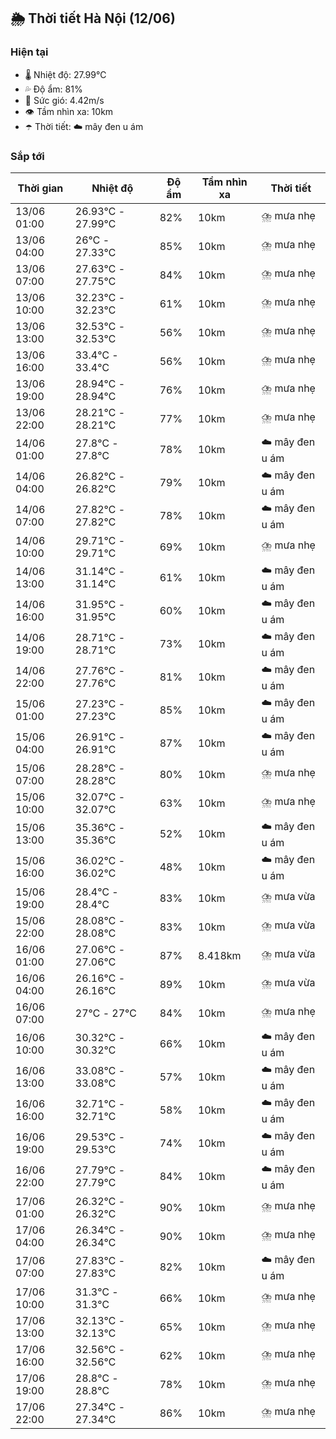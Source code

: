 ## 🌦️ Thời tiết Hà Nội (12/06)

### Hiện tại

- 🌡️ Nhiệt độ: 27.99℃
- 💦 Độ ẩm: 81%
- 💨 Sức gió: 4.42m/s
- 👁️ Tầm nhìn xa: 10km
- ☂️ Thời tiết: ☁️ mây đen u ám

### Sắp tới

| Thời gian | Nhiệt độ | Độ ẩm | Tầm nhìn xa | Thời tiết |
| --- | --- | --- | --- | --- |
| 13/06 01:00 | 26.93℃ - 27.99℃ | 82% | 10km | ⛈️ mưa nhẹ |
| 13/06 04:00 | 26℃ - 27.33℃ | 85% | 10km | ⛈️ mưa nhẹ |
| 13/06 07:00 | 27.63℃ - 27.75℃ | 84% | 10km | ⛈️ mưa nhẹ |
| 13/06 10:00 | 32.23℃ - 32.23℃ | 61% | 10km | ⛈️ mưa nhẹ |
| 13/06 13:00 | 32.53℃ - 32.53℃ | 56% | 10km | ⛈️ mưa nhẹ |
| 13/06 16:00 | 33.4℃ - 33.4℃ | 56% | 10km | ⛈️ mưa nhẹ |
| 13/06 19:00 | 28.94℃ - 28.94℃ | 76% | 10km | ⛈️ mưa nhẹ |
| 13/06 22:00 | 28.21℃ - 28.21℃ | 77% | 10km | ⛈️ mưa nhẹ |
| 14/06 01:00 | 27.8℃ - 27.8℃ | 78% | 10km | ☁️ mây đen u ám |
| 14/06 04:00 | 26.82℃ - 26.82℃ | 79% | 10km | ☁️ mây đen u ám |
| 14/06 07:00 | 27.82℃ - 27.82℃ | 78% | 10km | ☁️ mây đen u ám |
| 14/06 10:00 | 29.71℃ - 29.71℃ | 69% | 10km | ⛈️ mưa nhẹ |
| 14/06 13:00 | 31.14℃ - 31.14℃ | 61% | 10km | ☁️ mây đen u ám |
| 14/06 16:00 | 31.95℃ - 31.95℃ | 60% | 10km | ☁️ mây đen u ám |
| 14/06 19:00 | 28.71℃ - 28.71℃ | 73% | 10km | ☁️ mây đen u ám |
| 14/06 22:00 | 27.76℃ - 27.76℃ | 81% | 10km | ☁️ mây đen u ám |
| 15/06 01:00 | 27.23℃ - 27.23℃ | 85% | 10km | ☁️ mây đen u ám |
| 15/06 04:00 | 26.91℃ - 26.91℃ | 87% | 10km | ☁️ mây đen u ám |
| 15/06 07:00 | 28.28℃ - 28.28℃ | 80% | 10km | ⛈️ mưa nhẹ |
| 15/06 10:00 | 32.07℃ - 32.07℃ | 63% | 10km | ⛈️ mưa nhẹ |
| 15/06 13:00 | 35.36℃ - 35.36℃ | 52% | 10km | ☁️ mây đen u ám |
| 15/06 16:00 | 36.02℃ - 36.02℃ | 48% | 10km | ☁️ mây đen u ám |
| 15/06 19:00 | 28.4℃ - 28.4℃ | 83% | 10km | ⛈️ mưa vừa |
| 15/06 22:00 | 28.08℃ - 28.08℃ | 83% | 10km | ⛈️ mưa vừa |
| 16/06 01:00 | 27.06℃ - 27.06℃ | 87% | 8.418km | ⛈️ mưa vừa |
| 16/06 04:00 | 26.16℃ - 26.16℃ | 89% | 10km | ⛈️ mưa vừa |
| 16/06 07:00 | 27℃ - 27℃ | 84% | 10km | ⛈️ mưa nhẹ |
| 16/06 10:00 | 30.32℃ - 30.32℃ | 66% | 10km | ☁️ mây đen u ám |
| 16/06 13:00 | 33.08℃ - 33.08℃ | 57% | 10km | ☁️ mây đen u ám |
| 16/06 16:00 | 32.71℃ - 32.71℃ | 58% | 10km | ☁️ mây đen u ám |
| 16/06 19:00 | 29.53℃ - 29.53℃ | 74% | 10km | ☁️ mây đen u ám |
| 16/06 22:00 | 27.79℃ - 27.79℃ | 84% | 10km | ☁️ mây đen u ám |
| 17/06 01:00 | 26.32℃ - 26.32℃ | 90% | 10km | ⛈️ mưa nhẹ |
| 17/06 04:00 | 26.34℃ - 26.34℃ | 90% | 10km | ⛈️ mưa nhẹ |
| 17/06 07:00 | 27.83℃ - 27.83℃ | 82% | 10km | ☁️ mây đen u ám |
| 17/06 10:00 | 31.3℃ - 31.3℃ | 66% | 10km | ⛈️ mưa nhẹ |
| 17/06 13:00 | 32.13℃ - 32.13℃ | 65% | 10km | ⛈️ mưa nhẹ |
| 17/06 16:00 | 32.56℃ - 32.56℃ | 62% | 10km | ⛈️ mưa nhẹ |
| 17/06 19:00 | 28.8℃ - 28.8℃ | 78% | 10km | ⛈️ mưa nhẹ |
| 17/06 22:00 | 27.34℃ - 27.34℃ | 86% | 10km | ⛈️ mưa nhẹ |
